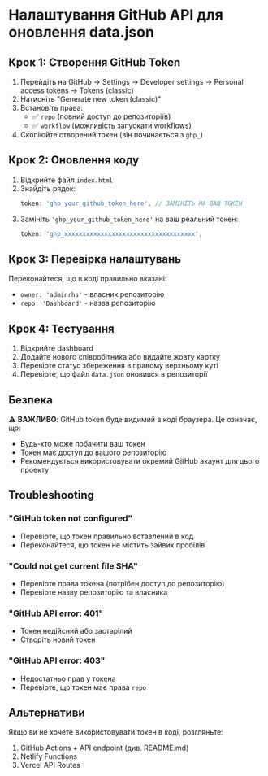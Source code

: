 # Налаштування GitHub API для оновлення data.json

## Крок 1: Створення GitHub Token

1. Перейдіть на GitHub → Settings → Developer settings → Personal access tokens → Tokens (classic)
2. Натисніть "Generate new token (classic)"
3. Встановіть права:
   - ✅ `repo` (повний доступ до репозиторіїв)
   - ✅ `workflow` (можливість запускати workflows)
4. Скопіюйте створений токен (він починається з `ghp_`)

## Крок 2: Оновлення коду

1. Відкрийте файл `index.html`
2. Знайдіть рядок:
   ```javascript
   token: 'ghp_your_github_token_here', // ЗАМІНІТЬ НА ВАШ ТОКЕН
   ```
3. Замініть `'ghp_your_github_token_here'` на ваш реальний токен:
   ```javascript
   token: 'ghp_xxxxxxxxxxxxxxxxxxxxxxxxxxxxxxxxxxxx',
   ```

## Крок 3: Перевірка налаштувань

Переконайтеся, що в коді правильно вказані:
- `owner: 'adminrhs'` - власник репозиторію
- `repo: 'Dashboard'` - назва репозиторію

## Крок 4: Тестування

1. Відкрийте dashboard
2. Додайте нового співробітника або видайте жовту картку
3. Перевірте статус збереження в правому верхньому куті
4. Перевірте, що файл `data.json` оновився в репозиторії

## Безпека

⚠️ **ВАЖЛИВО**: GitHub token буде видимий в коді браузера. Це означає, що:
- Будь-хто може побачити ваш токен
- Токен має доступ до вашого репозиторію
- Рекомендується використовувати окремий GitHub акаунт для цього проекту

## Troubleshooting

### "GitHub token not configured"
- Перевірте, що токен правильно вставлений в код
- Переконайтеся, що токен не містить зайвих пробілів

### "Could not get current file SHA"
- Перевірте права токена (потрібен доступ до репозиторію)
- Перевірте назву репозиторію та власника

### "GitHub API error: 401"
- Токен недійсний або застарілий
- Створіть новий токен

### "GitHub API error: 403"
- Недостатньо прав у токена
- Перевірте, що токен має права `repo`

## Альтернативи

Якщо ви не хочете використовувати токен в коді, розгляньте:
1. GitHub Actions + API endpoint (див. README.md)
2. Netlify Functions
3. Vercel API Routes

